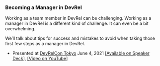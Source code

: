 ### Becoming a Manager in DevRel

Working as a team member in DevRel can be challenging. Working as a manager in DevRel is a different kind of challenge. It can even be a bit overwhelming.

We’ll talk about tips for success and mistakes to avoid when taking those first few steps as a manager in DevRel.

- Presented at [DevRelCon Tokyo](https://tokyo-2021.devrel.net/) June 4, 2021 [[Available on Speaker Deck]](https://speakerdeck.com/devwiththehair/becoming-a-manager-in-devrel), [[Video on YouTube]](https://www.youtube.com/watch?v=1CvTlBjgeoQ)
